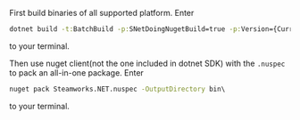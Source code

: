 ﻿First build binaries of all supported platform. Enter
```bat
dotnet build -t:BatchBuild -p:SNetDoingNugetBuild=true -p:Version={CurrentVersion} Steamworks.NET.Standard.sln
```
to your terminal.

Then use nuget client(not the one included in dotnet SDK) with the `.nuspec` to pack an all-in-one package. Enter
```bat
nuget pack Steamworks.NET.nuspec -OutputDirectory bin\
```
to your terminal.